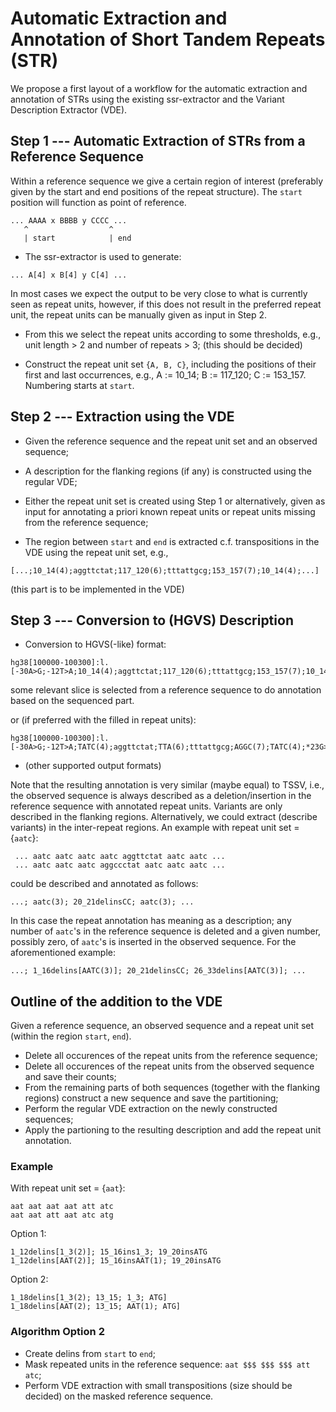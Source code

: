 # Automatic Extraction and Annotation of Short Tandem Repeats (STR)

We propose a first layout of a workflow for the automatic extraction and
annotation of STRs using the existing ssr-extractor and the Variant
Description Extractor (VDE).

## Step 1 --- Automatic Extraction of STRs from a Reference Sequence

Within a reference sequence we give a certain region of interest
(preferably given by the start and end positions of the repeat structure).
The `start` position will function as point of reference.


```
... AAAA x BBBB y CCCC ...
   ^                  ^
   | start            | end
```

- The ssr-extractor is used to generate:
```
... A[4] x B[4] y C[4] ...
```
In most cases we expect the output to be very close to what is currently
seen as repeat units, however, if this does not result in the preferred
repeat unit, the repeat units can be manually given as input in Step 2.

- From this we select the repeat units according to some thresholds, e.g.,
unit length > 2 and number of repeats > 3; (this should be decided)

- Construct the repeat unit set `{A, B, C}`, including the positions of
their first and last occurrences, e.g., A := 10_14; B := 117_120;
C := 153_157. Numbering starts at `start`.

## Step 2 --- Extraction using the VDE

- Given the reference sequence and the repeat unit set and an observed
sequence;

- A description for the flanking regions (if any) is constructed using
the regular VDE;

- Either the repeat unit set is created using Step 1 or alternatively,
given as input for annotating a priori known repeat units or repeat units
missing from the reference sequence;

- The region between `start` and `end` is extracted c.f. transpositions
in the VDE using the repeat unit set, e.g.,
```
[...;10_14(4);aggttctat;117_120(6);tttattgcg;153_157(7);10_14(4);...]
```
(this part is to be implemented in the VDE)

## Step 3 --- Conversion to (HGVS) Description

- Conversion to HGVS(-like) format:
```
hg38[100000-100300]:l.[-30A>G;-12T>A;10_14(4);aggttctat;117_120(6);tttattgcg;153_157(7);10_14(4);*23G>C]
```
some relevant slice is selected from a reference sequence to do annotation
based on the sequenced part.

or (if preferred with the filled in repeat units):
```
hg38[100000-100300]:l.[-30A>G;-12T>A;TATC(4);aggttctat;TTA(6);tttattgcg;AGGC(7);TATC(4);*23G>C]
```

- (other supported output formats)

Note that the resulting annotation is very similar (maybe equal) to TSSV,
i.e., the observed sequence is always described as a deletion/insertion in
the reference sequence with annotated repeat units. Variants are only
described in the flanking regions. Alternatively, we could extract
(describe variants) in the inter-repeat regions. An example with
repeat unit set = {`aatc`}:
```
 ... aatc aatc aatc aatc aggttctat aatc aatc ...
 ... aatc aatc aatc aggccctat aatc aatc aatc ...
```
could be described and annotated as follows:
```
...; aatc(3); 20_21delinsCC; aatc(3); ...
```
In this case the repeat annotation has meaning as a description; any
number of `aatc`'s in the reference sequence is deleted and a given
number, possibly zero, of `aatc`'s is inserted in the observed sequence.
For the aforementioned example:
```
...; 1_16delins[AATC(3)]; 20_21delinsCC; 26_33delins[AATC(3)]; ...
```

## Outline of the addition to the VDE
Given a reference sequence, an observed sequence and a repeat unit set
(within the region `start`, `end`).
- Delete all occurences of the repeat units from the reference sequence;
- Delete all occurences of the repeat units from the observed sequence and
 save their counts;
- From the remaining parts of both sequences (together with the flanking
 regions)
 construct a new sequence and save the partitioning;
- Perform the regular VDE extraction on the newly constructed sequences;
- Apply the partioning to the resulting description and add the repeat
 unit annotation.

### Example
With repeat unit set = {`aat`}:
```
aat aat aat aat att atc
aat aat att aat atc atg
```
Option 1:
```
1_12delins[1_3(2)]; 15_16ins1_3; 19_20insATG
1_12delins[AAT(2)]; 15_16insAAT(1); 19_20insATG
```
Option 2:
```
1_18delins[1_3(2); 13_15; 1_3; ATG]
1_18delins[AAT(2); 13_15; AAT(1); ATG]
```

### Algorithm Option 2
- Create delins from `start` to `end`;
- Mask repeated units in the reference sequence: `aat $$$ $$$ $$$ att atc`;
- Perform VDE extraction with small transpositions (size should be decided)
 on the masked reference sequence.


